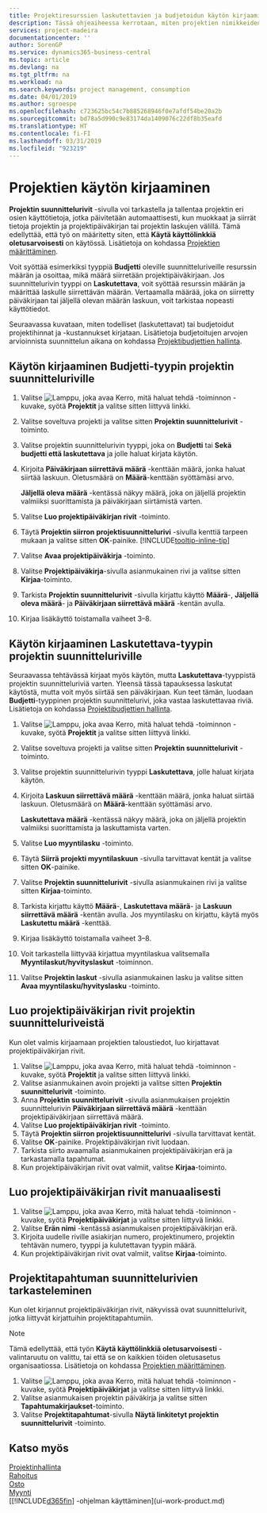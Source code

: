 ```yaml
---
title: Projektiresurssien laskutettavien ja budjetoidun käytön kirjaaminen| Microsoft Docs
description: Tässä ohjeaiheessa kerrotaan, miten projektien nimikkeiden tai resurssien kulutus tai käyttö tallennetaan projektinhallinnan helpottamiseksi.
services: project-madeira
documentationcenter: ''
author: SorenGP
ms.service: dynamics365-business-central
ms.topic: article
ms.devlang: na
ms.tgt_pltfrm: na
ms.workload: na
ms.search.keywords: project management, consumption
ms.date: 04/01/2019
ms.author: sgroespe
ms.openlocfilehash: c723625bc54c7b885268946f0e7afdf54be20a2b
ms.sourcegitcommit: bd78a5d990c9e83174da1409076c22df8b35eafd
ms.translationtype: HT
ms.contentlocale: fi-FI
ms.lasthandoff: 03/31/2019
ms.locfileid: "923219"
---
```

# <a name="record-usage-for-jobs"></a>Projektien käytön kirjaaminen
**Projektin suunnittelurivit** -sivulla voi tarkastella ja tallentaa projektin eri osien käyttötietoja, jotka päivitetään automaattisesti, kun muokkaat ja siirrät tietoja projektin ja projektipäiväkirjan tai projektin laskujen välillä. Tämä edellyttää, että työ on määritetty siten, että **Käytä käyttölinkkiä oletusarvoisesti** on käytössä. Lisätietoja on kohdassa [Projektien määrittäminen](projects-how-setup-jobs.md).  

Voit syöttää esimerkiksi tyyppiä **Budjetti** oleville suunnitteluriveille resurssin määrän ja osoittaa, mikä määrä siirretään projektipäiväkirjaan. Jos suunnittelurivin tyyppi on **Laskutettava**, voit syöttää resurssin määrän ja määrittää laskulle siirrettävän määrän. Vertaamalla määrää, joka on siirretty päiväkirjaan tai jäljellä olevan määrän laskuun, voit tarkistaa nopeasti käyttötiedot.

Seuraavassa kuvataan, miten todelliset (laskutettavat) tai budjetoidut projektihinnat ja -kustannukset kirjataan. Lisätietoja budjetoitujen arvojen arvioinnista suunnittelun aikana on kohdassa [Projektibudjettien hallinta](projects-how-manage-budgets.md).

## <a name="to-record-usage-for-a-job-planning-line-of-type-budget"></a>Käytön kirjaaminen Budjetti-tyypin projektin suunnitteluriville
1. Valitse ![Lamppu, joka avaa Kerro, mitä haluat tehdä -toiminnon](media/ui-search/search_small.png "Kerro, mitä haluat tehdä") -kuvake, syötä **Projektit** ja valitse sitten liittyvä linkki.  
2. Valitse soveltuva projekti ja valitse sitten **Projektin suunnittelurivit** -toiminto.
3. Valitse projektin suunnittelurivin tyyppi, joka on **Budjetti** tai **Sekä budjetti että laskutettava** ja jolle haluat kirjata käytön.
4. Kirjoita **Päiväkirjaan siirrettävä määrä** -kenttään määrä, jonka haluat siirtää laskuun. Oletusmäärä on **Määrä**-kenttään syöttämäsi arvo.

    **Jäljellä oleva määrä** -kentässä näkyy määrä, joka on jäljellä projektin valmiiksi suorittamista ja päiväkirjaan siirtämistä varten.  
5. Valitse **Luo projektipäiväkirjan rivit** -toiminto.
6. Täytä **Projektin siirron projektisuunnittelurivi** -sivulla kenttiä tarpeen mukaan ja valitse sitten **OK**-painike. [!INCLUDE[tooltip-inline-tip](includes/tooltip-inline-tip_md.md)]
7. Valitse **Avaa projektipäiväkirja** -toiminto.  
8. Valitse **Projektipäiväkirja**-sivulla asianmukainen rivi ja valitse sitten **Kirjaa**-toiminto.
9. Tarkista **Projektin suunnittelurivit** -sivulla kirjattu käyttö **Määrä**-, **Jäljellä oleva määrä**- ja **Päiväkirjaan siirrettävä määrä** -kentän avulla.  
10. Kirjaa lisäkäyttö toistamalla vaiheet 3–8.  

## <a name="to-record-usage-for-a-job-planning-line-of-type-billable"></a>Käytön kirjaaminen Laskutettava-tyypin projektin suunnitteluriville
Seuraavassa tehtävässä kirjaat myös käytön, mutta **Laskutettava**-tyyppistä projektin suunnitteluriviä varten. Yleensä tässä tapauksessa laskutat käytöstä, mutta voit myös siirtää sen päiväkirjaan. Kun teet tämän, luodaan **Budjetti**-tyyppinen projektin suunnittelurivi, joka vastaa laskutettavaa riviä. Lisätietoja on kohdassa [Projektibudjettien hallinta](projects-how-manage-budgets.md).

1. Valitse ![Lamppu, joka avaa Kerro, mitä haluat tehdä -toiminnon](media/ui-search/search_small.png "Kerro, mitä haluat tehdä") -kuvake, syötä **Projektit** ja valitse sitten liittyvä linkki.
2. Valitse soveltuva projekti ja valitse sitten **Projektin suunnittelurivit** -toiminto.  
3. Valitse projektin suunnittelurivin tyyppi **Laskutettava**, jolle haluat kirjata käytön.
4. Kirjoita **Laskuun siirrettävä määrä** -kenttään määrä, jonka haluat siirtää laskuun. Oletusmäärä on **Määrä**-kenttään syöttämäsi arvo.

    **Laskutettava määrä** -kentässä näkyy määrä, joka on jäljellä projektin valmiiksi suorittamista ja laskuttamista varten.  
5. Valitse **Luo myyntilasku** -toiminto.
6. Täytä **Siirrä projekti myyntilaskuun** -sivulla tarvittavat kentät ja valitse sitten **OK**-painike.
7. Valitse **Projektin suunnittelurivit** -sivulla asianmukainen rivi ja valitse sitten **Kirjaa**-toiminto.
8. Tarkista kirjattu käyttö **Määrä**-, **Laskutettava määrä**- ja **Laskuun siirrettävä määrä** -kentän avulla. Jos myyntilasku on kirjattu, käytä myös **Laskutettu määrä** -kenttää.
9. Kirjaa lisäkäyttö toistamalla vaiheet 3–8.  
10. Voit tarkastella liittyvää kirjattua myyntilaskua valitsemalla **Myyntilaskut/hyvityslaskut** -toiminnon.  
11. Valitse **Projektin laskut** -sivulla asianmukainen lasku ja valitse sitten **Avaa myyntilasku/hyvityslasku** -toiminto.         

## <a name="to-create-job-journal-lines-from-job-planning-lines"></a>Luo projektipäiväkirjan rivit projektin suunnitteluriveistä
Kun olet valmis kirjaamaan projektien taloustiedot, luo kirjattavat projektipäiväkirjan rivit.

1. Valitse ![Lamppu, joka avaa Kerro, mitä haluat tehdä -toiminnon](media/ui-search/search_small.png "Kerro, mitä haluat tehdä") -kuvake, syötä **Projektit** ja valitse sitten liittyvä linkki.  
2. Valitse asianmukainen avoin projekti ja valitse sitten **Projektin suunnittelurivit** -toiminto.  
3. Anna **Projektin suunnittelurivit** -sivulla asianmukaisen projektin suunnittelurivin **Päiväkirjaan siirrettävä määrä** -kenttään projektipäiväkirjaan siirrettävä määrä.  
4. Valitse **Luo projektipäiväkirjan rivit** -toiminto.
5. Täytä **Projektin siirron projektisuunnittelurivi** -sivulla tarvittavat kentät.  
6. Valitse **OK**-painike. Projektipäiväkirjan rivit luodaan.
7. Tarkista siirto avaamalla asianmukainen projektipäiväkirjan erä ja tarkastamalla tapahtumat.  
8. Kun projektipäiväkirjan rivit ovat valmiit, valitse **Kirjaa**-toiminto.  

## <a name="to-create-job-journal-lines-manually"></a>Luo projektipäiväkirjan rivit manuaalisesti
1. Valitse ![Lamppu, joka avaa Kerro, mitä haluat tehdä -toiminnon](media/ui-search/search_small.png "Kerro, mitä haluat tehdä") -kuvake, syötä **Projektipäiväkirjat** ja valitse sitten liittyvä linkki.  
2. Valitse **Erän nimi** -kentässä asianmukaisen projektipäiväkirjan erä.  
3. Kirjoita uudelle riville asiakirjan numero, projektinumero, projektin tehtävän numero, tyyppi ja kulutettavan tyypin määrä.  
4. Kun projektipäiväkirjan rivit ovat valmiit, valitse **Kirjaa**-toiminto.  

## <a name="to-review-planning-lines-for-a-job-ledger-entry"></a>Projektitapahtuman suunnittelurivien tarkasteleminen
Kun olet kirjannut projektipäiväkirjan rivit, näkyvissä ovat suunnittelurivit, jotka liittyvät kirjattuihin projektitapahtumiin.

> [!NOTE]  
>   Tämä edellyttää, että työn **Käytä käyttölinkkiä oletusarvoisesti** -valintaruutu on valittu, tai että se on kaikkien töiden oletusasetus organisaatiossa. Lisätietoja on kohdassa [Projektien määrittäminen](projects-how-setup-jobs.md).  

1. Valitse ![Lamppu, joka avaa Kerro, mitä haluat tehdä -toiminnon](media/ui-search/search_small.png "Kerro, mitä haluat tehdä") -kuvake, syötä **Projektipäiväkirjat** ja valitse sitten liittyvä linkki.  
2. Valitse asianmukaisen projektin päiväkirja ja valitse sitten **Tapahtumakirjaukset**-toiminto.  
3. Valitse **Projektitapahtumat**-sivulla **Näytä linkitetyt projektin suunnittelurivit** -toiminto.

## <a name="see-also"></a>Katso myös
[Projektinhallinta](projects-manage-projects.md)  
[Rahoitus](finance.md)  
[Osto](purchasing-manage-purchasing.md)         
[Myynti](sales-manage-sales.md)      
[[!INCLUDE[d365fin](includes/d365fin_md.md)] -ohjelman käyttäminen](ui-work-product.md)  
